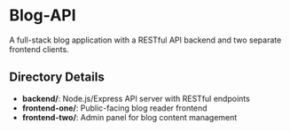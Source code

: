 # Blog-API

A full-stack blog application with a RESTful API backend and two separate frontend clients.

## Directory Details

- **backend/**: Node.js/Express API server with RESTful endpoints
- **frontend-one/**: Public-facing blog reader frontend
- **frontend-two/**: Admin panel for blog content management

